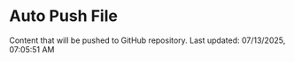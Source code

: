 # Auto Push File

Content that will be pushed to GitHub repository.
Last updated: 07/13/2025, 07:05:51 AM